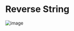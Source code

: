 # Reverse String
![image](https://github.com/user-attachments/assets/080276b6-5d20-4f09-8730-2f661648a073)

